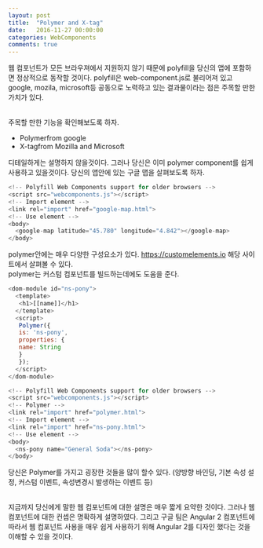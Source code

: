 ```yaml
---
layout: post
title:  "Polymer and X-tag"
date:   2016-11-27 00:00:00
categories: WebComponents
comments: true
---
```


웹 컴포넌트가 모든 브라우져에서 지원하지 않기 때문에 polyfill을 당신의 앱에 포함하면 정상적으로 동작할 것이다. 
polyfill은 web-component.js로 불리어져 있고 google, mozila, microsoft등 공동으로 노력하고 있는 결과물이라는 점은 주목할 만한 가치가 있다. <br/><br/>

주목할 만한 기능을 확인해보도록 하자. 
- Polymerfrom google
- X-tagfrom Mozilla and Microsoft<br/>

디테일하게는 설명하지 않을것이다. 그러나 당신은 이미 polymer component를 쉽게 사용하고 있을것이다.
당신의 앱안에 있는 구글 맵을 살펴보도록 하자. 

```javascript
<!-- Polyfill Web Components support for older browsers -->
<script src="webcomponents.js"></script>
<!-- Import element -->
<link rel="import" href="google-map.html">
<!-- Use element -->
<body>
  <google-map latitude="45.780" longitude="4.842"></google-map>
</body>
```

polymer안에는 매우 다양한 구성요소가 있다.  https://customelements.io 해당 사이트에서 살펴볼 수 있다.<br/>
polymer는 커스텀 컴포넌트를 빌드하는데에도 도움을 준다.  

```javascript
<dom-module id="ns-pony">
  <template>
   <h1>[[name]]</h1>
  </template>
  <script>
   Polymer({
   is: 'ns-pony',
   properties: {
   name: String
   }
   });
  </script>
</dom-module>
```

```javascript
<!-- Polyfill Web Components support for older browsers -->
<script src="webcomponents.js"></script>
<!-- Polymer -->
<link rel="import" href="polymer.html">
<!-- Import element -->
<link rel="import" href="ns-pony.html">
<!-- Use element -->
<body>
  <ns-pony name="General Soda"></ns-pony>
</body>
```

당신은 Polymer를 가지고 굉장한 것들을 많이 할수 있다. (양방향 바인딩, 기본 속성 설정, 커스텀 이벤트, 속성변경시 발생하는 이벤트 등)<br/><br/>

지금까지 당신에게 말한 웹 컴포넌트에 대한 설명은 매우 짧게 요약한 것이다. 그러나 웹 컴포넌트에 대한 컨셉은 명확하게 설명하였다. 
그리고 구글 팀은 Angular 2 컴포넌트에 따라서 웹 컴포넌트 사용을 매우 쉽게 사용하기 위해 Angular 2를 디자인 했다는 것을 이해할 수 있을 것이다. 